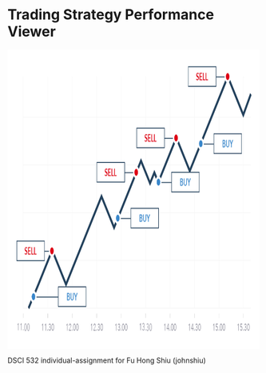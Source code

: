 # Trading Strategy Performance Viewer

<img src="img/banner.png" align="center" width=1200 height=600 alt="" />

DSCI 532 individual-assignment for Fu Hong Shiu (johnshiu)
